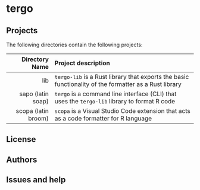 # tergo

## Projects

The following directories contain the following projects:

| Directory Name | Project description |
| --------------:|:------------------- |
| lib | `tergo-lib` is a Rust library that exports the basic functionality of the formatter as a Rust library |
| sapo (latin soap) | `tergo` is a command line interface (CLI) that uses the `tergo-lib` library to format R code |
| scopa (latin broom) | `scopa` is a Visual Studio Code extension that acts as a code formatter for R language |

## License

## Authors

## Issues and help
